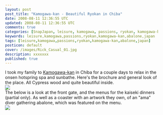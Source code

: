 ```yaml
---           
layout: post
post_title: "Kamogawa-kan - Beautiful Ryokan in Chiba"
date: 2008-08-11 12:36:55 UTC
updated: 2008-08-11 12:36:55 UTC
comments: true
categories: [SnapJapan, leisure, kamogawa, passions, ryokan, kamogawa-kan, abalone, japan]
keywords: leisure,kamogawa,passions,ryokan,kamogawa-kan,abalone,japan
tags: [leisure,kamogawa,passions,ryokan,kamogawa-kan,abalone,japan]
posticon: default
cover: /images/Rick_Casual_01.jpg
description: xxxxxxx
published: true
---
```

 
I took my family to [Kamogawa-kan](http://www.kamogawakan.co.jp) in Chiba for a couple days to relax in the onsen hotspring spa and sunbathe. Here's the brochure and general look of the place. All Cypress wood and quite beautiful inside. <br /><img class="right" src="http://rickcogley.smugmug.com/photos/349519220_5Jvgc-M.jpg" /><br />The below is a look at the front gate, and the menus for the kaiseki dinners (partial only). As well as a coaster with an artwork they own, of an "ama" diver gathering abalone, which was featured on the menu. <br />![](http://rickcogley.smugmug.com/photos/349519175_YL9gz-M.jpg "")<br />